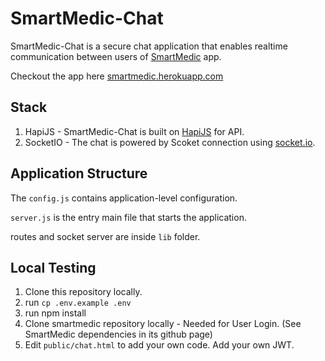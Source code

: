 SmartMedic-Chat
===============

SmartMedic-Chat is a secure chat application that enables realtime communication between users of [SmartMedic](https://github.com/vasanthpandia/smartmedic) app.

Checkout the app here [smartmedic.herokuapp.com](http://smartmedic.herokuapp.com)

## Stack

1. HapiJS - SmartMedic-Chat is built on [HapiJS](https://hapijs.com) for API.
2. SocketIO - The chat is powered by Scoket connection using [socket.io](http://socket.io/get-started/chat/).

## Application Structure

The `config.js` contains application-level configuration.

`server.js` is the entry main file that starts the application.

routes and socket server are inside `lib` folder.

## Local Testing

1. Clone this repository locally.
2. run `cp .env.example .env`
3. run npm install
4. Clone smartmedic repository locally - Needed for User Login. (See SmartMedic dependencies in its github page)
5. Edit `public/chat.html` to add your own code. Add your own JWT.